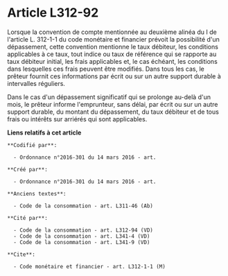 # Article L312-92

Lorsque la convention de compte mentionnée au deuxième alinéa du I de l'article L. 312-1-1 du code monétaire et financier
prévoit la possibilité d'un dépassement, cette convention mentionne le taux débiteur, les conditions applicables à ce taux,
tout indice ou taux de référence qui se rapporte au taux débiteur initial, les frais applicables et, le cas échéant, les
conditions dans lesquelles ces frais peuvent être modifiés. Dans tous les cas, le prêteur fournit ces informations par écrit
ou sur un autre support durable à intervalles réguliers.

Dans le cas d'un dépassement significatif qui se prolonge au-delà d'un mois, le prêteur informe l'emprunteur, sans délai, par
écrit ou sur un autre support durable, du montant du dépassement, du taux débiteur et de tous frais ou intérêts sur arriérés
qui sont applicables.

**Liens relatifs à cet article**

	**Codifié par**:

	  - Ordonnance n°2016-301 du 14 mars 2016 - art.

	**Créé par**:

	  - Ordonnance n°2016-301 du 14 mars 2016 - art.

	**Anciens textes**:

	  - Code de la consommation - art. L311-46 (Ab)

	**Cité par**:

	  - Code de la consommation - art. L312-94 (VD)
	  - Code de la consommation - art. L341-4 (VD)
	  - Code de la consommation - art. L341-9 (VD)

	**Cite**:

	  - Code monétaire et financier - art. L312-1-1 (M)
